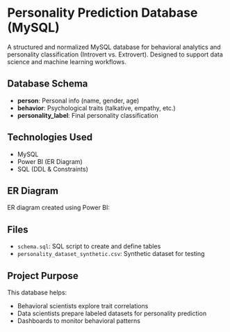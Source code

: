 
# Personality Prediction Database (MySQL)

A structured and normalized MySQL database for behavioral analytics and personality classification (Introvert vs. Extrovert). Designed to support data science and machine learning workflows.


## Database Schema
- **person**: Personal info (name, gender, age)
- **behavior**: Psychological traits (talkative, empathy, etc.)
- **personality_label**: Final personality classification

## Technologies Used
- MySQL
- Power BI (ER Diagram)
- SQL (DDL & Constraints)

## ER Diagram
ER diagram created using Power BI:


##  Files
- `schema.sql`: SQL script to create and define tables
- `personality_dataset_synthetic.csv`: Synthetic dataset for testing

## Project Purpose

This database helps:
- Behavioral scientists explore trait correlations
- Data scientists prepare labeled datasets for personality prediction
- Dashboards to monitor behavioral patterns
